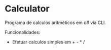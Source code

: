 # Calculator

Programa de calculos aritméticos em c# via CLI.

Funcionalidades:
  * Efetuar calculos simples em  + - * /
